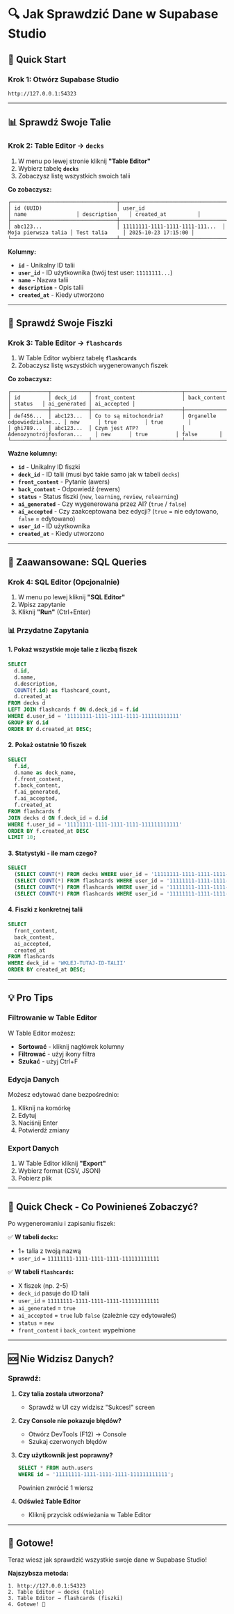 # 🔍 Jak Sprawdzić Dane w Supabase Studio

## 🚀 Quick Start

### Krok 1: Otwórz Supabase Studio

```
http://127.0.0.1:54323
```

---

## 📊 Sprawdź Swoje Talie

### Krok 2: Table Editor → `decks`

1. W menu po lewej stronie kliknij **"Table Editor"**
2. Wybierz tabelę **`decks`**
3. Zobaczysz listę wszystkich swoich talii

**Co zobaczysz:**
```
┌──────────────────────────────────┬──────────────────────────────────┬─────────────────────┬────────────────┬─────────────────────┐
│ id (UUID)                        │ user_id                          │ name                │ description    │ created_at          │
├──────────────────────────────────┼──────────────────────────────────┼─────────────────────┼────────────────┼─────────────────────┤
│ abc123...                        │ 11111111-1111-1111-1111-111...  │ Moja pierwsza talia │ Test talia     │ 2025-10-23 17:15:00 │
└──────────────────────────────────┴──────────────────────────────────┴─────────────────────┴────────────────┴─────────────────────┘
```

**Kolumny:**
- **`id`** - Unikalny ID talii
- **`user_id`** - ID użytkownika (twój test user: `11111111...`)
- **`name`** - Nazwa talii
- **`description`** - Opis talii
- **`created_at`** - Kiedy utworzono

---

## 🎴 Sprawdź Swoje Fiszki

### Krok 3: Table Editor → `flashcards`

1. W Table Editor wybierz tabelę **`flashcards`**
2. Zobaczysz listę wszystkich wygenerowanych fiszek

**Co zobaczysz:**
```
┌────────────┬────────────┬─────────────────────────────┬─────────────────────────────┬──────────┬──────────────┬─────────────┐
│ id         │ deck_id    │ front_content               │ back_content                │ status   │ ai_generated │ ai_accepted │
├────────────┼────────────┼─────────────────────────────┼─────────────────────────────┼──────────┼──────────────┼─────────────┤
│ def456...  │ abc123...  │ Co to są mitochondria?      │ Organelle odpowiedzialne... │ new      │ true         │ true        │
│ ghi789...  │ abc123...  │ Czym jest ATP?              │ Adenozynotrójfosforan...    │ new      │ true         │ false       │
└────────────┴────────────┴─────────────────────────────┴─────────────────────────────┴──────────┴──────────────┴─────────────┘
```

**Ważne kolumny:**
- **`id`** - Unikalny ID fiszki
- **`deck_id`** - ID talii (musi być takie samo jak w tabeli `decks`)
- **`front_content`** - Pytanie (awers)
- **`back_content`** - Odpowiedź (rewers)
- **`status`** - Status fiszki (`new`, `learning`, `review`, `relearning`)
- **`ai_generated`** - Czy wygenerowana przez AI? (`true` / `false`)
- **`ai_accepted`** - Czy zaakceptowana bez edycji? (`true` = nie edytowano, `false` = edytowano)
- **`user_id`** - ID użytkownika
- **`created_at`** - Kiedy utworzono

---

## 🔎 Zaawansowane: SQL Queries

### Krok 4: SQL Editor (Opcjonalnie)

1. W menu po lewej kliknij **"SQL Editor"**
2. Wpisz zapytanie
3. Kliknij **"Run"** (Ctrl+Enter)

### 📊 Przydatne Zapytania

#### 1. Pokaż wszystkie moje talie z liczbą fiszek

```sql
SELECT 
  d.id,
  d.name,
  d.description,
  COUNT(f.id) as flashcard_count,
  d.created_at
FROM decks d
LEFT JOIN flashcards f ON d.deck_id = f.id
WHERE d.user_id = '11111111-1111-1111-1111-111111111111'
GROUP BY d.id
ORDER BY d.created_at DESC;
```

#### 2. Pokaż ostatnie 10 fiszek

```sql
SELECT 
  f.id,
  d.name as deck_name,
  f.front_content,
  f.back_content,
  f.ai_generated,
  f.ai_accepted,
  f.created_at
FROM flashcards f
JOIN decks d ON f.deck_id = d.id
WHERE f.user_id = '11111111-1111-1111-1111-111111111111'
ORDER BY f.created_at DESC
LIMIT 10;
```

#### 3. Statystyki - ile mam czego?

```sql
SELECT 
  (SELECT COUNT(*) FROM decks WHERE user_id = '11111111-1111-1111-1111-111111111111') as total_decks,
  (SELECT COUNT(*) FROM flashcards WHERE user_id = '11111111-1111-1111-1111-111111111111') as total_flashcards,
  (SELECT COUNT(*) FROM flashcards WHERE user_id = '11111111-1111-1111-1111-111111111111' AND ai_generated = true) as ai_flashcards,
  (SELECT COUNT(*) FROM flashcards WHERE user_id = '11111111-1111-1111-1111-111111111111' AND ai_accepted = true) as accepted_without_edit;
```

#### 4. Fiszki z konkretnej talii

```sql
SELECT 
  front_content,
  back_content,
  ai_accepted,
  created_at
FROM flashcards
WHERE deck_id = 'WKLEJ-TUTAJ-ID-TALII'
ORDER BY created_at DESC;
```

---

## 💡 Pro Tips

### Filtrowanie w Table Editor

W Table Editor możesz:
- **Sortować** - kliknij nagłówek kolumny
- **Filtrować** - użyj ikony filtra
- **Szukać** - użyj Ctrl+F

### Edycja Danych

Możesz edytować dane bezpośrednio:
1. Kliknij na komórkę
2. Edytuj
3. Naciśnij Enter
4. Potwierdź zmiany

### Export Danych

1. W Table Editor kliknij **"Export"**
2. Wybierz format (CSV, JSON)
3. Pobierz plik

---

## 🎯 Quick Check - Co Powinieneś Zobaczyć?

Po wygenerowaniu i zapisaniu fiszek:

✅ **W tabeli `decks`:**
- 1+ talia z twoją nazwą
- `user_id` = `11111111-1111-1111-1111-111111111111`

✅ **W tabeli `flashcards`:**
- X fiszek (np. 2-5)
- `deck_id` pasuje do ID talii
- `user_id` = `11111111-1111-1111-1111-111111111111`
- `ai_generated` = `true`
- `ai_accepted` = `true` lub `false` (zależnie czy edytowałeś)
- `status` = `new`
- `front_content` i `back_content` wypełnione

---

## 🆘 Nie Widzisz Danych?

### Sprawdź:

1. **Czy talia została utworzona?**
   - Sprawdź w UI czy widzisz "Sukces!" screen

2. **Czy Console nie pokazuje błędów?**
   - Otwórz DevTools (F12) → Console
   - Szukaj czerwonych błędów

3. **Czy użytkownik jest poprawny?**
   ```sql
   SELECT * FROM auth.users 
   WHERE id = '11111111-1111-1111-1111-111111111111';
   ```
   Powinien zwrócić 1 wiersz

4. **Odśwież Table Editor**
   - Kliknij przycisk odświeżania w Table Editor

---

## 🎉 Gotowe!

Teraz wiesz jak sprawdzić wszystkie swoje dane w Supabase Studio!

**Najszybsza metoda:**
```
1. http://127.0.0.1:54323
2. Table Editor → decks (talie)
3. Table Editor → flashcards (fiszki)
4. Gotowe! 🚀
```


